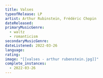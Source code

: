 ```yaml
---
title: Valses
typeofRelease: LP
artist: Arthur Rubinstein, Frédéric Chopin
dateReleased:
primaryMusicGenre:
  - waltz
  - romanticism
secondaryMusicGenre:
dateListened: 2022-03-26
language:
rating:
image: "[[valses - arthur rubenstein.jpg]]"
complete_instances:
  - 2022-03-26
---
```

